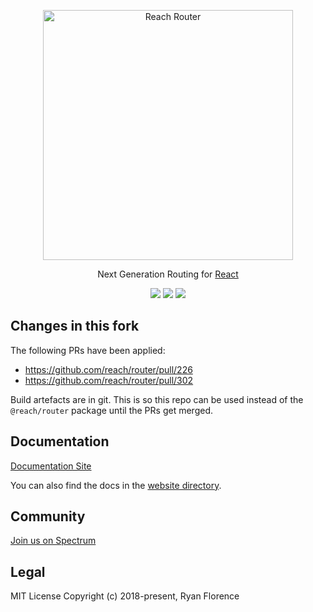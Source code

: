 <p align="center">
  <a href="https://reach.tech/router/">
    <img alt="Reach Router" src="./logo-horizontal.png" width="400">
  </a>
</p>

<p align="center">
  Next Generation Routing for <a href="https://facebook.github.io/react">React</a>
</p>

<p align="center">
  <a href="https://www.npmjs.com/package/@reach/router"><img src="https://img.shields.io/npm/v/@reach/router.svg?style=flat-square"></a>
  <a href="https://www.npmjs.com/package/@reach/router"><img src="https://img.shields.io/npm/dm/@reach/router.svg?style=flat-square"></a>
  <a href="https://travis-ci.org/reach/router"><img src="https://img.shields.io/travis/reach/router/master.svg?style=flat-square"></a>
</p>

## Changes in this fork

The following PRs have been applied:

- https://github.com/reach/router/pull/226
- https://github.com/reach/router/pull/302

Build artefacts are in git. This is so this repo can be used instead of the `@reach/router` package until the PRs get merged.

## Documentation

[Documentation Site](https://reach.tech/router)

You can also find the docs in the [website directory](./website/src/markdown).

## Community

[Join us on Spectrum](https://spectrum.chat/reach)

## Legal

MIT License
Copyright (c) 2018-present, Ryan Florence
